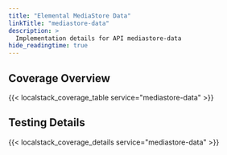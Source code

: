 ```yaml
---
title: "Elemental MediaStore Data"
linkTitle: "mediastore-data"
description: >
  Implementation details for API mediastore-data
hide_readingtime: true
---
```


## Coverage Overview

{{< localstack_coverage_table service="mediastore-data" >}}

## Testing Details

{{< localstack_coverage_details service="mediastore-data" >}}
